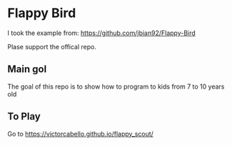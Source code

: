# Flappy Bird
I took the example from:
https://github.com/jbian92/Flappy-Bird

Plase support the offical repo.

## Main gol 

The goal of this repo is to show how to program to kids from 7 to 10 years old

## To Play

Go to https://victorcabello.github.io/flappy_scout/
